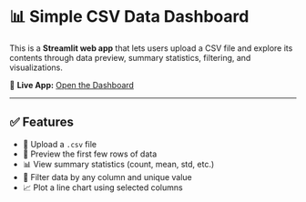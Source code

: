 # 📊 Simple CSV Data Dashboard

This is a **Streamlit web app** that lets users upload a CSV file and explore its contents through data preview, summary statistics, filtering, and visualizations.

🔗 **Live App:** [Open the Dashboard](https://haw5ktuarlz5hexjkf5k8y.streamlit.app/)

---

## ✅ Features

- 📁 Upload a `.csv` file
- 🧾 Preview the first few rows of data
- 📊 View summary statistics (count, mean, std, etc.)
- 🔎 Filter data by any column and unique value
- 📈 Plot a line chart using selected columns

